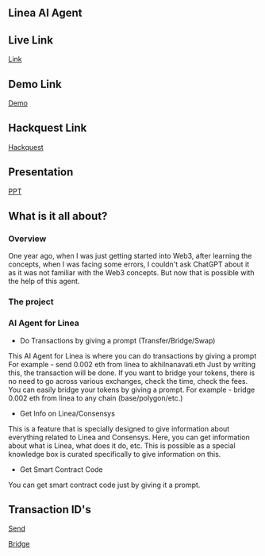 ﻿## Linea AI Agent 

## Live Link
[Link](https://linea-agent.vercel.app/)

## Demo Link

[Demo](https://www.loom.com/share/e0380cc151a74797942352d488296883)

## Hackquest Link
[Hackquest](https://www.hackquest.io/en/hackathon/projects/Linea-Oct-Nov-Dev-Cook-off-Linea-AI-Agent)

## Presentation
[PPT](https://www.canva.com/design/DAGYJMnKaX8/2grVKzQxv0q8bSPYnyuk6Q/edit)


## What is it all about?
### Overview
One year ago, when I was just getting started into Web3, after learning the concepts, when I was facing some errors, I couldn't ask ChatGPT about it as it was not familiar with the Web3 concepts. But now that is possible with the help of this agent.

### The project
### AI Agent for Linea

- Do Transactions by giving a prompt (Transfer/Bridge/Swap)

This AI Agent for Linea is where you can do transactions by giving a prompt
For example - send 0.002 eth from linea to akhilnanavati.eth
Just by writing this, the transaction will be done.
If you want to bridge your tokens, there is no need to go across various exchanges, check the time, check the fees.
You can easily bridge your tokens by giving a prompt.
For example - bridge 0.002 eth from linea to any chain (base/polygon/etc.)

- Get Info on Linea/Consensys

This is a feature that is specially designed to give information about everything related to Linea and Consensys. Here, you can get information about what is Linea, what does it do, etc. This is possible as a special knowledge box is curated specifically to give information on this.

- Get Smart Contract Code

You can get smart contract code just by giving it a prompt.

## Transaction ID's

[Send](https://lineascan.build/tx/0x43673140c6a89e2ba84ecabe471ad00080dfe40d09a4d96548bd984fb47fdcaa)

[Bridge](https://lineascan.build/tx/0xfebf0d0b1e20981877e92a19f042d0d86af1c2d4f377cbc8e77759d25ed25d81)






